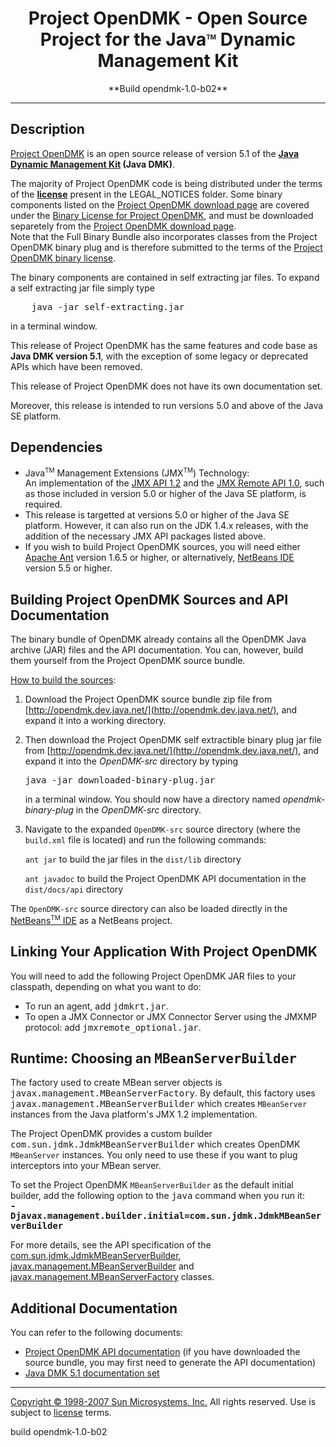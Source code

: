 <center>

# Project OpenDMK - Open Source Project for the Java<sup><font size="-2">TM</font></sup> Dynamic Management Kit

</center>

<center>**Build opendmk-1.0-b02**</center>

* * *

## Description

[Project OpenDMK](http://opendmk.dev.java.net/) is an open source release of version 5.1 of the **[Java Dynamic Management Kit](http://java.sun.com/products/jdmk/index.jsp "Java Dynamic Management Kit Home Page") (Java DMK)**.

The majority of Project OpenDMK code is being distributed under the terms of the **[license](LEGAL_NOTICES/license.txt)** present in the LEGAL_NOTICES folder. Some binary components listed on the [Project OpenDMK download page](http://opendmk.dev.java.net/download/index.html#BinaryComponents) are covered under the [Binary License for Project OpenDMK](http://opendmk.dev.java.net/legal_notices/LICENSE_BINARY.txt), and must be downloaded separetely from the [Project OpenDMK download page](http://opendmk.dev.java.net//download).  
Note that the Full Binary Bundle also incorporates classes from the Project OpenDMK binary plug and is therefore submitted to the terms of the [Project OpenDMK binary license](http://opendmk.dev.java.net/legal_notices/LICENSE_BINARY.txt).

The <a name="http://opendmk.dev.java.net/download/index.html#BinaryComponents">binary components</a> are contained in self extracting jar files. To expand a self extracting jar file simply type

<pre>    java -jar self-extracting.jar</pre>

in a terminal window.

This release of Project OpenDMK has the same features and code base as **Java DMK version 5.1**, with the exception of some legacy or deprecated APIs which have been removed.

This release of Project OpenDMK does not have its own documentation set.

Moreover, this release is intended to run versions 5.0 and above of the Java SE platform.

## Dependencies

*   Java<sup><font size="-2">TM</font></sup> Management Extensions (JMX<sup><font size="-2">TM</font></sup>) Technology:  
    An implementation of the [JMX API 1.2](http://www.jcp.org/en/jsr/detail?id=3) and the [JMX Remote API 1.0](http://www.jcp.org/en/jsr/detail?id=160), such as those included in version 5.0 or higher of the Java SE platform, is required.
*   This release is targetted at versions 5.0 or higher of the Java SE platform. However, it can also run on the JDK 1.4.x releases, with the addition of the necessary JMX API packages listed above.
*   If you wish to build Project OpenDMK sources, you will need either [Apache Ant](http://ant.apache.org/) version 1.6.5 or higher, or alternatively, [NetBeans IDE](http://www.netbeans.org/) version 5.5 or higher.

## Building Project OpenDMK Sources and API Documentation

The binary bundle of OpenDMK already contains all the OpenDMK Java archive (JAR) files and the API documentation. You can, however, <a name="build">build them yourself</a> from the Project OpenDMK source bundle.

<u>How to build the sources</u>:

1.  Download the Project OpenDMK source bundle zip file from [http://opendmk.dev.java.net/](http://opendmk.dev.java.net/), and expand it into a working directory.
2.  Then download the Project OpenDMK self extractible binary plug jar file from [http://opendmk.dev.java.net/](http://opendmk.dev.java.net/), and expand it into the _OpenDMK-src_ directory by typing

    <pre>java -jar downloaded-binary-plug.jar</pre>

    in a terminal window. You should now have a directory named _opendmk-binary-plug_ in the _OpenDMK-src_ directory.
3.  Navigate to the expanded `OpenDMK-src` source directory (where the `build.xml` file is located) and run the following commands:

    `ant jar` to build the jar files in the `dist/lib` directory

    `ant javadoc` to build the Project OpenDMK API documentation in the `dist/docs/api` directory

The `OpenDMK-src` source directory can also be loaded directly in the [NetBeans<sup><font size="-2">TM</font></sup> IDE](http://www.netbeans.org/) as a NetBeans project.

## Linking Your Application With Project OpenDMK

You will need to add the following Project OpenDMK JAR files to your classpath, depending on what you want to do:

*   To run an agent, add <tt>jdmkrt.jar</tt>.
*   To open a JMX Connector or JMX Connector Server using the JMXMP protocol: add <tt>jmxremote_optional.jar</tt>.

## Runtime: Choosing an <tt>MBeanServerBuilder</tt>

The factory used to create MBean server objects is <tt>javax.management.MBeanServerFactory</tt>. By default, this factory uses <tt>javax.management.MBeanServerBuilder</tt> which creates `MBeanServer` instances from the Java platform's JMX 1.2 implementation.

The Project OpenDMK provides a custom builder <tt>com.sun.jdmk.JdmkMBeanServerBuilder</tt> which creates OpenDMK `MBeanServer` instances. You only need to use these if you want to plug interceptors into your MBean server.

To set the Project OpenDMK `MBeanServerBuilder` as the default initial builder, add the following option to the <tt>java</tt> command when you run it:  
**<tt>-Djavax.management.builder.initial=com.sun.jdmk.JdmkMBeanServerBuilder</tt>**

For more details, see the API specification of the [com.sun.jdmk.JdmkMBeanServerBuilder](dist/docs/api/com/sun/jdmk/JdmkMBeanServerBuilder.html "Generated API documentation"), [javax.management.MBeanServerBuilder](http://java.sun.com/javase/6/docs/api/javax/management/MBeanServerBuilder.html) and [javax.management.MBeanServerFactory](http://java.sun.com/javase/6/docs/api/javax/management/MBeanServerFactory.html) classes.

## Additional Documentation

You can refer to the following documents:

*   [Project OpenDMK API documentation](dist/docs/api/index.html "Generated API documentation") (if you have downloaded the source bundle, you may first need to generate the API documentation)
*   [Java DMK 5.1 documentation set](http://java.sun.com/products/jdmk/jdmk_docs.html)

* * *

[Copyright © 1998-2007 Sun Microsystems, Inc.](LEGAL_NOTICES/COPYRIGHT) All rights reserved. Use is subject to [license](LEGAL_NOTICES/license.txt) terms.

build opendmk-1.0-b02
